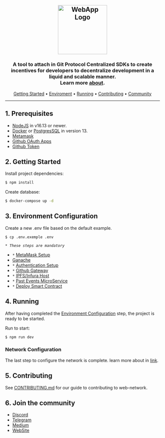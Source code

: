 <h2 align="center">
  <a href="#readme" title="WebApp README.md"><img alt="WebApp Logo" src="https://bafybeigznseyukyehtkphkckbaebjixypvpesd7xkmyx2ryzlsjdexelyy.ipfs.infura-ipfs.io/" alt="WebApp Logo" width="160"/></a>
</h2>

<h3 align="center">
  A tool to attach in Git Protocol Centralized SDKs to create incentives for developers to decentralize development in a liquid and scalable manner.
  <br>
  Learn more <a href="https://bepronetwork.medium.com/what-is-bepro-network-6ec4054d2020">about</a>.
</h3>

<p align="center">
  <a href="#2-getting-started">Getting Started</a> •
  <a href="#3-environment-configuration">Enviroment</a> •
  <a href="#4-running">Running</a> •
  <a href="#5-contributing">Contributing</a> •
  <a href="#6-join-the-community">Community</a>
</p>

---

## 1. Prerequisites

- [NodeJS](https://nodejs.dev/) in v16.13 or newer.
- [Docker](https://docs.docker.com/desktop/#download-and-install) or [PostgresSQL](https://www.postgresql.org/download/) in version 13.
- [Metamask](https://metamask.io/download/)
- [Github OAuth Apps](https://docs.github.com/en/developers/apps/building-oauth-apps)
- [Github Token](https://docs.github.com/en/authentication/keeping-your-account-and-data-secure/creating-a-personal-access-token)

## 2. Getting Started

Install project dependencies:

```bash
$ npm install
```

Create database:

```bash
$ docker-compose up -d
```

## 3. Environment Configuration

Create a new .env file based on the default example.

```console
$ cp .env.exemple .env
```

_`* These steps are mandatory`_

- `*` [MetaMask Setup](./docs/METAMASK.md)
- [Ganache](./docs/GANACHE.md)
- `*` [Authentication Setup](./docs/AUTHENTICATION.md)
- `*` [Github Gateway](./docs/GITHUB-GATEWAY.md)
- `*` [IPFS/Infura Host](./docs/IPFS.md)
- `*` [Past Events MicroService](https://github.com/taikai/webnetwork-events)
- `*` [Deploy Smart Contract](./docs/DEPLOY-SMART-CONTRACT.md)

## 4. Running

After having completed the [Environment Configuration](#3-environment-configuration) step, the project is ready to be started.

Run to start:

```bash
$ npm run dev
```

### Network Configuration

The last step to configure the network is complete. learn more about in [link](./docs/NETWORK-MANAGER.md).

## 5. Contributing

See [CONTRIBUTING.md](./docs/CONTRIBUTING.md) for our guide to contributing to web-network.

## 6. Join the community

- [Discord](https://discord.gg/layerx)
- [Telegram](https://t.me/betprotocol)
- [Medium](https://bepronetwork.medium.com)
- [WebSite](https://www.bepro.network)
